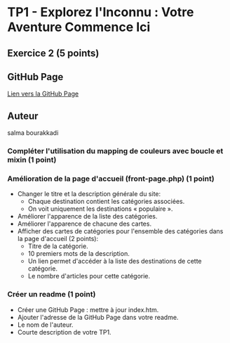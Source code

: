 # TP1 - Explorez l'Inconnu : Votre Aventure Commence Ici
## Exercice 2 (5 points)

## GitHub Page

[Lien vers la GitHub Page](https://2025242.github.io/4w4-2024/)
## Auteur
salma bourakkadi

### Compléter l'utilisation du mapping de couleurs avec boucle et mixin (1 point)

### Amélioration de la page d'accueil (front-page.php) (1 point)

- Changer le titre et la description générale du site:
  - Chaque destination contient les catégories associées.
  - On voit uniquement les destinations « populaire ».
- Améliorer l'apparence de la liste des catégories.
- Améliorer l'apparence de chacune des cartes.
- Afficher des cartes de catégories pour l'ensemble des catégories dans la page d'accueil (2 points):
  - Titre de la catégorie.
  - 10 premiers mots de la description.
  - Un lien permet d'accéder à la liste des destinations de cette catégorie.
  - Le nombre d'articles pour cette catégorie.

### Créer un readme (1 point)

- Créer une GitHub Page : mettre à jour index.htm.
- Ajouter l'adresse de la GitHub Page dans votre readme.
- Le nom de l'auteur.
- Courte description de votre TP1.